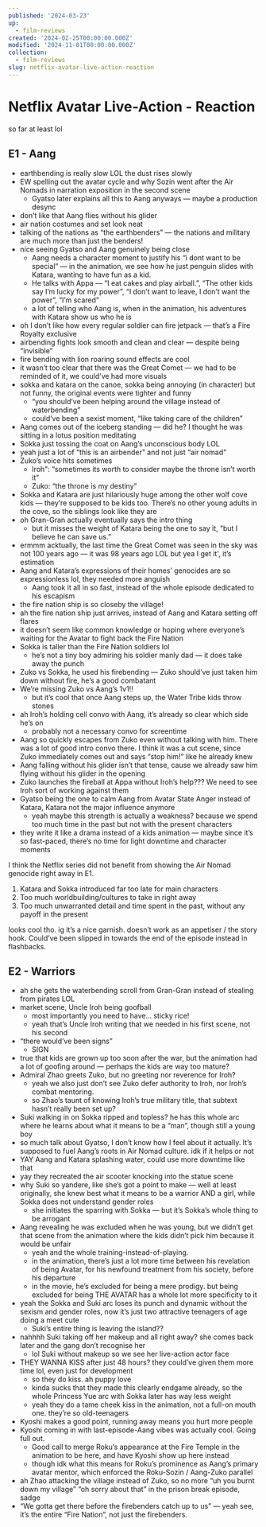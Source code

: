 ```yaml
---
published: '2024-03-23'
up:
  - film-reviews
created: '2024-02-25T00:00:00.000Z'
modified: '2024-11-01T00:00:00.000Z'
collection:
  - film-reviews
slug: netflix-avatar-live-action-reaction
---
```

# Netflix Avatar Live-Action - Reaction

so far at least lol

## E1 - Aang

- earthbending is really slow LOL the dust rises slowly
- EW spelling out the avatar cycle and why Sozin went after the Air Nomads in narration exposition in the second scene
	- Gyatso later explains all this to Aang anyways — maybe a production desync
- don’t like that Aang flies without his glider
- air nation costumes and set look neat
- talking of the nations as “the earthbenders” — the nations and military are much more than just the benders!
- nice seeing Gyatso and Aang genuinely being close
	- Aang needs a character moment to justify his “i dont want to be special” — in the animation, we see how he just penguin slides with Katara, wanting to have fun as a kid.
	- He talks with Appa — “I eat cakes and play airball.”, “The other kids say I’m lucky for my power”, “I don’t want to leave, I don’t want the power”, “I’m scared”
	- a lot of telling who Aang is, when in the animation, his adventures with Katara show us who he is
- oh I don’t like how every regular soldier can fire jetpack — that’s a Fire Royalty exclusive
- airbending fights look smooth and clean and clear — despite being “invisible”
- fire bending with lion roaring sound effects are cool
- it wasn’t too clear that there was the Great Comet — we had to be reminded of it, we could’ve had more visuals
- sokka and katara on the canoe, sokka being annoying (in character) but not funny, the original events were tighter and funny
	- “you should’ve been helping around the village instead of waterbending”
	- could’ve been a sexist moment, “like taking care of the children”
- Aang comes out of the iceberg standing — did he? I thought he was sitting in a lotus position meditating
- Sokka just tossing the coat on Aang’s unconscious body LOL
- yeah just a lot of “this is an airbender” and not just “air nomad”
- Zuko’s voice hits sometimes
	- Iroh": “sometimes its worth to consider maybe the throne isn’t worth it”
	- Zuko: “the throne is my destiny”
- Sokka and Katara are just hilariously huge among the other wolf cove kids — they’re supposed to be kids too. There’s no other young adults in the cove, so the siblings look like they are
- oh Gran-Gran actually eventually says the intro thing
	- but it misses the weight of Katara being the one to say it, “but I believe he can save us.”
- ermmm acktually, the last time the Great Comet was seen in the sky was not 100 years ago — it was 98 years ago LOL but yea I get it', it’s estimation
- Aang and Katara’s expressions of their homes’ genocides are so expressionless lol, they needed more anguish
	- Aang took it all in so fast, instead of the whole episode dedicated to his escapism
- the fire nation ship is so closeby the village!
- ah the fire nation ship just arrives, instead of Aang and Katara setting off flares
- it doesn’t seem like common knowledge or hoping where everyone’s waiting for the Avatar to fight back the Fire Nation
- Sokka is taller than the Fire Nation soldiers lol
	- he’s not a tiny boy admiring his soldier manly dad — it does take away the punch
- Zuko vs Sokka, he used his firebending — Zuko should’ve just taken him down without fire, he’s a good combatant
- We’re missing Zuko vs Aang’s 1v1!!
	- but it’s cool that once Aang steps up, the Water Tribe kids throw stones
- ah Iroh’s holding cell convo with Aang, it’s already so clear which side he’s on
	- probably not a necessary convo for screentime
- Aang so quickly escapes from Zuko even without talking with him. There was a lot of good intro convo there. I think it was a cut scene, since Zuko immediately comes out and says “stop him!” like he already knew
- Aang falling without his glider isn’t that tense, cause we already saw him flying without his glider in the opening
- Zuko launches the fireball at Appa without Iroh’s help??? We need to see Iroh sort of working against them
- Gyatso being the one to calm Aang from Avatar State Anger instead of Katara, Katara not the major influence anymore
	- yeah maybe this strength is actually a weakness? because we spend too much time in the past but not with the present characters
- they write it like a drama instead of a kids animation — maybe since it’s so fast-paced, there’s no time for light downtime and character moments

I think the Netflix series did not benefit from showing the Air Nomad genocide right away in E1.

1. Katara and Sokka introduced far too late for main characters
2. Too much worldbuilding/cultures to take in right away
3. Too much unwarranted detail and time spent in the past, without any payoff in the present

looks cool tho. ig it’s a nice garnish. doesn’t work as an appetiser / the story hook. Could’ve been slipped in towards the end of the episode instead in flashbacks.

## E2 - Warriors

- ah she gets the waterbending scroll from Gran-Gran instead of stealing from pirates LOL
- market scene, Uncle Iroh being goofball
	- most importantly you need to have… sticky rice!
	- yeah that’s Uncle Iroh writing that we needed in his first scene, not his second
- “there would’ve been signs”
	- SIGN
- true that kids are grown up too soon after the war, but the animation had a lot of goofing around — perhaps the kids are way too mature?
- Admiral Zhao greets Zuko, but no greeting nor reverence for Iroh?
	- yeah we also just don’t see Zuko defer authority to Iroh, nor Iroh’s combat mentoring.
	- so Zhao’s taunt of knowing Iroh’s true military title, that subtext hasn’t really been set up?
- Suki walking in on Sokka ripped and topless? he has this whole arc where he learns about what it means to be a “man”, though still a young boy
- so much talk about Gyatso, I don’t know how I feel about it actually. It’s supposed to fuel Aang’s roots in Air Nomad culture. idk if it helps or not
- YAY Aang and Katara splashing water, could use more downtime like that
- yay they recreated the air scooter knocking into the statue scene
- why Suki so yandere, like she’s got a point to make — well at least originally, she knew best what it means to be a warrior AND a girl, while Sokka does not understand gender roles
	- she initiates the sparring with Sokka — but it’s Sokka’s whole thing to be arrogant
- Aang revealing he was excluded when he was young, but we didn’t get that scene from the animation where the kids didn’t pick him because it would be unfair
	- yeah and the whole training-instead-of-playing.
	- in the animation, there’s just a lot more time between his revelation of being Avatar, for his newfound treatment from his society, before his departure
	- in the movie, he’s excluded for being a mere prodigy. but being excluded for being THE AVATAR has a whole lot more specificity to it
- yeah the Sokka and Suki arc loses its punch and dynamic without the sexism and gender roles, now it’s just two attractive teenagers of age doing a meet cute
	- Suki’s entire thing is leaving the island??
- nahhhh Suki taking off her makeup and all right away? she comes back later and the gang don’t recognise her
	- lol Suki without makeup so we see her live-action actor face
- THEY WANNA KISS after just 48 hours? they could’ve given them more time lol, even just for development
	- so they do kiss. ah puppy love
	- kinda sucks that they made this clearly endgame already, so the whole Princess Yue arc with Sokka later has way less weight
	- yeah they do a tame cheek kiss in the animation, not a full-on mouth one. they’re so old-teenagers
- Kyoshi makes a good point, running away means you hurt more people
- Kyoshi coming in with last-episode-Aang vibes was actually cool. Going full out.
	- Good call to merge Roku’s appearance at the Fire Temple in the animation to be here, and have Kyoshi show up here instead
	- though idk what this means for Roku’s prominence as Aang’s primary avatar mentor, which enforced the Roku-Sozin / Aang-Zuko parallel
- ah Zhao attacking the village instead of Zuko, so no more “uh you burnt down my village” “oh sorry about that” in the prison break episode, sadge
- “We gotta get there before the firebenders catch up to us” — yeah see, it’s the entire “Fire Nation”, not just the firebenders.
